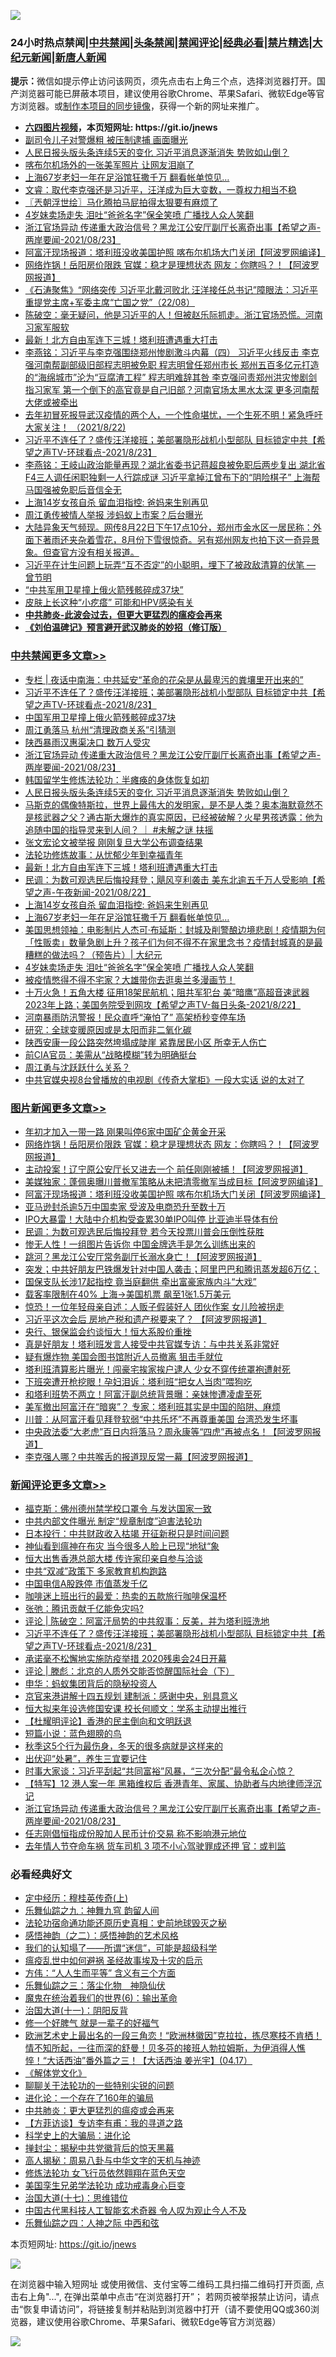 ![](https://raw.githubusercontent.com/fqnews/bnews/master/64photo/fqnews-qr.jpg)

<div id="tt">
<h3>24小时热点禁闻|<a href="#%E4%B8%AD%E5%85%B1%E7%A6%81%E9%97%BB%E6%9B%B4%E5%A4%9A%E6%96%87%E7%AB%A0">中共禁闻</a>|<a href="#%E5%9B%BE%E7%89%87%E6%96%B0%E9%97%BB%E6%9B%B4%E5%A4%9A%E6%96%87%E7%AB%A0">头条禁闻</a>|<a href="#%E6%96%B0%E9%97%BB%E8%AF%84%E8%AE%BA%E6%9B%B4%E5%A4%9A%E6%96%87%E7%AB%A0">禁闻评论|<a href="#%E5%BF%85%E7%9C%8B%E7%BB%8F%E5%85%B8%E5%A5%BD%E6%96%87">经典必看|<a href="/video.md#%E7%A6%81%E7%89%87%E7%B2%BE%E9%80%89">禁片精选</a>|<a href="https://github.com/fqnews/djy/blob/master/gb/nf1351518.md#1">大纪元新闻</a>|<a href="https://github.com/fqnews/ntdtv/blob/master/gb/prog204.md#1">新唐人新闻</a></h3>
<div><b>提示：</b>微信如提示停止访问该网页，须先点击右上角三个点，选择浏览器打开。国产浏览器可能已屏蔽本项目，建议使用谷歌Chrome、苹果Safari、微软Edge等官方浏览器。或<a href="https://github.com/fqnews/bnews/blob/master/%E5%88%B6%E4%BD%9Cgit%E7%A6%81%E9%97%BB%E9%95%9C%E5%83%8F.md">制作本项目的同步镜像</a>，获得一个新的网址来推广。</div>
<ul>
<li><b><a href="http://d1.bdrive.tk/64.mp4" target="_blank">六四图片视频</a>，本页短网址: https://git.io/jnews</b></li>
<li><a href="/cnnews/hknews/20210823/1611390.md">副司令儿子对警爆粗 被压制逮捕 画面曝光</a></li>
<li><a href="/cbnews/20210823/1611679.md">人民日报头版头条连续5天的变化 习近平消息逐渐消失 势败如山倒？</a></li>
<li><a href="/cnnews/20210823/1611380.md">喀布尔机场外的一张美军照片 让网友泪崩了</a></li>
<li><a href="/cbnews/20210823/1611466.md">上海67岁老妇一年在足浴馆狂撒千万 翻看帐单惊见…</a></li>
<li><a href="/bannedvideo/20210823/1611649.md">文睿：取代李克强还是习近平，汪洋成为巨大变数，一尊权力相当不稳</a></li>
<li><a href="/ssgc/20210823/1611503.md">〖兲朝浮世绘〗马化腾拍马屁拍得太狠要有麻烦了</a></li>
<li><a href="/cbnews/20210823/1611387.md">4岁妹卖场走失 泪吐“爸爸名字”保全笑喷 广播找人众人笑翻</a></li>
<li><a href="/comments/20210823/1611747.md">浙江官场异动 传递重大政治信号？黑龙江公安厅副厅长离奇出事【希望之声-两岸要闻-2021/08/23】</a></li>
<li><a href="/topimagenews/20210823/1611372.md">阿富汗现场报道：塔利班没收美国护照 喀布尔机场大门关闭【阿波罗网编译】</a></li>
<li><a href="/topimagenews/20210823/1611626.md">网络炸锅！岳阳房价限跌 官媒：稳才是理想状态 网友：你瞎吗？！【阿波罗网报道】</a></li>
<li><a href="/bannedvideo/20210823/1611539.md">《石涛聚焦》“网络突传 习近平北戴河败北 汪洋接任总书记”障眼法：习近平重提党主席+军委主席“亡国之党”（22/08）</a></li>
<li><a href="/bannedvideo/20210823/1611724.md">陈破空：毫无疑问，他是习近平的人！但被赵乐际抓走。浙江官场恐慌。河南习家军服软</a></li>
<li><a href="/cbnews/20210823/1611581.md">最新！北方自由军连下三城！塔利班遭遇重大打击</a></li>
<li><a href="/comments/20210823/1611576.md">李燕铭：习近平与李克强围绕郑州惨剧激斗内幕（四） 习近平火线反击 李克强河南帮副部级旧部程志明被免职 程志明曾任郑州市长 郑州五百多亿元打造的“海绵城市”沦为“豆腐渣工程” 程志明难辞其咎 李克强问责郑州洪灾惨剧剑指习家军 第一个倒下的高官竟是自己旧部？河南官场太黑水太深 更多河南帮大佬或被牵出</a></li>
<li><a href="/bannedvideo/20210823/1611631.md">去年初冒死报导武汉疫情的两个人，一个性命堪忧，一个生死不明！紧急呼吁大家关注！ （2021/8/22)</a></li>
<li><a href="/comments/20210824/1611857.md">习近平不连任了？盛传汪洋接班；美部署隐形战机小型部队 目标锁定中共【希望之声TV-环球看点-2021/8/23】</a></li>
<li><a href="/comments/20210823/1611592.md">李燕铭：王岐山政治能量再现？湖北省委书记蒋超良被免职后两步复出 湖北省F4三人调任闲职独剩一人行踪成谜 习近平拿掉江曾布下的“阴险棋子” 上海帮马国强被免职后音信全无</a></li>
<li><a href="/cbnews/20210823/1611530.md">上海14岁女孩自杀 留血泪指控: 爸妈来生别再见</a></li>
<li><a href="/comments/20210823/1611447.md">周江勇传被情人举报 涉蚂蚁上市案？后台曝光</a></li>
<li><a href="/bannedvideo/20210823/1611658.md">大陆异象天气频现。网传8月22日下午17点10分，郑州市金水区一居民称：外面下著雨还夹杂着雪花，8月份下雪很惊奇。另有郑州网友也拍下这一奇异景象。但查官方没有相关报道。</a></li>
<li><a href="/comments/20210823/1611637.md">习近平在计生问题上玩弄“互不否定”的小聪明，埋下了被政敌清算的伏笔 — 曾节明</a></li>
<li><a href="/cnnews/20210823/1611482.md">“中共军用卫星撞上俄火箭残骸碎成37块”</a></li>
<li><a href="/health/20210823/1611680.md">皮肤上长这种“小疙瘩” 可能和HPV感染有关</a></li>
<li><b><a href="/comments/20200211/1275071.md" target="_blank">中共肺炎-此波会过去，但更大更猛烈的瘟疫会再来</a></b></li>
<li><b><a href="/comments/20200207/1272816.md" target="_blank">《刘伯温碑记》预言避开武汉肺炎的妙招（修订版）</a></b></li>
</ul>
</div>

<div class="catlist">
<h3><a href="/cbnews/" target="_blank">中共禁闻</a><span><a href="/cbnews/" target="_blank" rel="nofollow">更多文章>></a></span></h3>
<ul>
<li><a href="/cbnews/20210824/1611927.md" target="_blank">专栏 | 夜话中南海：中共延安“革命的花朵是从最卑污的粪壤里开出来的”</a></li>
<li><a href="/comments/20210824/1611857.md" target="_blank">习近平不连任了？盛传汪洋接班；美部署隐形战机小型部队 目标锁定中共【希望之声TV-环球看点-2021/8/23】</a></li>
<li><a href="/cbnews/20210823/1611830.md" target="_blank">中国军用卫星撞上俄火箭残骸碎成37块</a></li>
<li><a href="/cbnews/20210823/1611799.md" target="_blank">周江勇落马 杭州“清理政商关系”引猜测</a></li>
<li><a href="/cbnews/20210823/1611798.md" target="_blank">陕西暴雨汉惠渠决口 数万人受灾</a></li>
<li><a href="/comments/20210823/1611747.md" target="_blank">浙江官场异动 传递重大政治信号？黑龙江公安厅副厅长离奇出事【希望之声-两岸要闻-2021/08/23】</a></li>
<li><a href="/cbnews/20210823/1611624.md" target="_blank">韩国留学生修炼法轮功：半瘫痪的身体恢复如初</a></li>
<li><a href="/cbnews/20210823/1611679.md" target="_blank">人民日报头版头条连续5天的变化 习近平消息逐渐消失 势败如山倒？</a></li>
<li><a href="/comments/20210823/1611669.md" target="_blank">马斯克的偶像特斯拉，世界上最伟大的发明家，是不是人类？奥本海默竟然不是核武器之父？通古斯大爆炸的真实原因，已经被破解？火星男孩透露：他为追随中国的指导灵来到人间？ ｜ #未解之谜 扶摇</a></li>
<li><a href="/cbnews/20210823/1611662.md" target="_blank">张文宏论文被举报 刚刚复旦大学公布调查结果</a></li>
<li><a href="/cbnews/20210823/1611598.md" target="_blank">法轮功修炼故事：从忧郁少年到幸福青年</a></li>
<li><a href="/cbnews/20210823/1611581.md" target="_blank">最新！北方自由军连下三城！塔利班遭遇重大打击</a></li>
<li><a href="/comments/20210823/1611549.md" target="_blank">民调：为数可观选民后悔投拜登；飓风亨利袭击 美东北逾五千万人受影响【希望之声-午夜新闻-2021/08/22】</a></li>
<li><a href="/cbnews/20210823/1611530.md" target="_blank">上海14岁女孩自杀 留血泪指控: 爸妈来生别再见</a></li>
<li><a href="/cbnews/20210823/1611466.md" target="_blank">上海67岁老妇一年在足浴馆狂撒千万 翻看帐单惊见…</a></li>
<li><a href="/cbnews/20210823/1611428.md" target="_blank">美国思想领袖：电影制片人杰可·布延斯：封城及削警酿边境悲剧！疫情期为何 「性贩卖」数量急剧上升？孩子们为何不得不在家里念书？疫情封城真的是最糟糕的做法吗？（预告片）| 大纪元</a></li>
<li><a href="/cbnews/20210823/1611387.md" target="_blank">4岁妹卖场走失 泪吐“爸爸名字”保全笑喷 广播找人众人笑翻</a></li>
<li><a href="/comments/20210823/1611374.md" target="_blank">被疫情憋得不得不宅家？大雄带你去逛奥兰多漫画节！</a></li>
<li><a href="/comments/20210823/1611370.md" target="_blank">十万火急！五角大楼 征用18架民航机；阻共军犯台 美“暗鹰”高超音速武器2023年上路；美国务院受到网攻【希望之声TV-每日头条-2021/8/22】</a></li>
<li><a href="/cbnews/20210823/1611352.md" target="_blank">河南暴雨防汛警报！民众直呼“淹怕了” 高架桥秒变停车场</a></li>
<li><a href="/cbnews/20210823/1611308.md" target="_blank">研究：全球变暖原因或是太阳而非二氧化碳</a></li>
<li><a href="/cbnews/20210823/1611302.md" target="_blank">陕西安康一段公路突然垮塌成陡崖 紧靠居民小区 所幸无人伤亡</a></li>
<li><a href="/cbnews/20210822/1611269.md" target="_blank">前CIA官员：美需从“战略模糊”转为明确挺台</a></li>
<li><a href="/comments/20210822/1611199.md" target="_blank">周江勇与沈跃跃什么关系？</a></li>
<li><a href="/cbnews/20210822/1611125.md" target="_blank">中共官媒央视8台曾播放的电视剧《传奇大掌柜》一段大实话 说的太对了</a></li>

</ul>
</div>
<div class="catlist">
<h3><a href="/topimagenews/" target="_blank">图片新闻</a><span><a href="/topimagenews/" target="_blank" rel="nofollow">更多文章>></a></span></h3>
<ul>
<li><a href="/topimagenews/20210823/1611841.md" target="_blank">年初才加入一带一路 刚果叫停6家中国矿企黄金开采</a></li>
<li><a href="/topimagenews/20210823/1611626.md" target="_blank">网络炸锅！岳阳房价限跌 官媒：稳才是理想状态 网友：你瞎吗？！【阿波罗网报道】</a></li>
<li><a href="/topimagenews/20210823/1611570.md" target="_blank">主动投案！辽宁原公安厅长又进去一个 前任刚刚被捕！【阿波罗网报道】</a></li>
<li><a href="/topimagenews/20210823/1611464.md" target="_blank">美媒独家：蓬佩奥曝川普撤军策略从未把清零撤军当成目标【阿波罗网编译】</a></li>
<li><a href="/topimagenews/20210823/1611372.md" target="_blank">阿富汗现场报道：塔利班没收美国护照 喀布尔机场大门关闭【阿波罗网编译】</a></li>
<li><a href="/topimagenews/20210823/1611345.md" target="_blank">亚马逊封杀逾5万中国卖家 受波及电商恐升至数十万</a></li>
<li><a href="/topimagenews/20210823/1611344.md" target="_blank">IPO大暴雷！大陆中介机构受查累30单IPO叫停 比亚迪半导体有份</a></li>
<li><a href="/topimagenews/20210823/1611304.md" target="_blank">民调：为数可观选民后悔投拜登 若今天投票川普会压倒性获胜</a></li>
<li><a href="/topimagenews/20210822/1611175.md" target="_blank">惨无人性！一组图片告诉你 中国金牌选手是怎么训练出来的</a></li>
<li><a href="/topimagenews/20210822/1611004.md" target="_blank">跳河？黑龙江公安厅常务副厅长溺水身亡！【阿波罗网报道】</a></li>
<li><a href="/topimagenews/20210821/1610671.md" target="_blank">突发；中共好朋友巴铁爆发针对中国人袭击；阿里巴巴和腾讯蒸发超6万亿；</a></li>
<li><a href="/topimagenews/20210821/1610451.md" target="_blank">国保支队长涉17起指控 竟当庭翻供 牵出富豪家族内斗“大戏”</a></li>
<li><a href="/topimagenews/20210821/1610240.md" target="_blank">载客率限制在40% 上海→美国机票 飙至1张1.5万美元</a></li>
<li><a href="/topimagenews/20210821/1610219.md" target="_blank">惊恐！一位年轻母亲自述：人贩子假装好人 团伙作案 女儿险被拐走</a></li>
<li><a href="/topimagenews/20210820/1609800.md" target="_blank">习近平这次会后 房地产税和遗产税要来了？ 【阿波罗网报道】</a></li>
<li><a href="/topimagenews/20210820/1609738.md" target="_blank">央行、银保监会约谈恒大！恒大系股价重挫</a></li>
<li><a href="/topimagenews/20210820/1609710.md" target="_blank">真是好朋友！塔利班发言人接受中共官媒专访：与中共关系非常好</a></li>
<li><a href="/topimagenews/20210820/1609413.md" target="_blank">疑有爆炸物 美国会图书馆附近人员撤离 狙击手就位</a></li>
<li><a href="/topimagenews/20210819/1609059.md" target="_blank">塔利班清算影片曝光！闯豪宅挨家挨户逮人 少女不穿传统罩袍遭射死</a></li>
<li><a href="/topimagenews/20210819/1608817.md" target="_blank">下班突遭开枪挖眼！孕妇泪诉：塔利班“把女人当肉”喂狗吃</a></li>
<li><a href="/topimagenews/20210819/1608816.md" target="_blank">和塔利班势不两立！阿富汗副总统背景曝：亲妹惨遭凌虐至死</a></li>
<li><a href="/topimagenews/20210819/1608767.md" target="_blank">美军撤出阿富汗在“暗爽”？ 专家：塔利班其实是中国的陷阱、麻烦</a></li>
<li><a href="/topimagenews/20210819/1608756.md" target="_blank">川普：从阿富汗看见拜登软弱“中共乐坏”不再尊重美国 台湾恐发生坏事</a></li>
<li><a href="/topimagenews/20210818/1608471.md" target="_blank">中央政法委“大老虎”百日内将落马？周永康等“四虎”再被点名！【阿波罗网报道】</a></li>
<li><a href="/topimagenews/20210818/1608433.md" target="_blank">李克强人哪？中共喉舌的报道现反常一幕【阿波罗网报道】</a></li>

</ul>
</div>
<div class="catlist">
<h3><a href="/comments/" target="_blank">新闻评论</a><span><a href="/comments/" target="_blank" rel="nofollow">更多文章>></a></span></h3>
<ul>
<li><a href="/comments/20210824/1611937.md" target="_blank">福克斯：佛州德州禁学校口罩令 与发达国家一致</a></li>
<li><a href="/comments/20210824/1611921.md" target="_blank">中共内部文件曝光 制定“规章制度”迫害法轮功</a></li>
<li><a href="/comments/20210824/1611915.md" target="_blank">日本投行：中共财政收入枯竭 开征新税只是时间问题</a></li>
<li><a href="/comments/20210824/1611908.md" target="_blank">神仙看到瘟神在布灾 当今很多人脸上已现“地狱“象</a></li>
<li><a href="/comments/20210824/1611897.md" target="_blank">恒大出售香港总部大楼 传许家印亲自参与洽谈</a></li>
<li><a href="/comments/20210824/1611889.md" target="_blank">中共“双减”政策下 多家教育机构跑路</a></li>
<li><a href="/comments/20210824/1611888.md" target="_blank">中国电信A股跌停 市值蒸发千亿</a></li>
<li><a href="/comments/20210824/1611874.md" target="_blank">咖啡迷上班出行的最爱：热卖的五款旅行咖啡保温杯</a></li>
<li><a href="/comments/20210824/1611864.md" target="_blank">张弛：腾讯贡献千亿能免灾吗?</a></li>
<li><a href="/comments/20210824/1611858.md" target="_blank">评论 | 陈破空：阿富汗局势的中共叙事：反美，并为塔利班洗地</a></li>
<li><a href="/comments/20210824/1611857.md" target="_blank">习近平不连任了？盛传汪洋接班；美部署隐形战机小型部队 目标锁定中共【希望之声TV-环球看点-2021/8/23】</a></li>
<li><a href="/comments/20210824/1611855.md" target="_blank">承诺毫不松懈地实施防疫举措 2020残奥会24日开幕</a></li>
<li><a href="/comments/20210824/1611853.md" target="_blank">评论 | 滕彪：北京的人质外交能否惊醒国际社会（下）</a></li>
<li><a href="/comments/20210824/1611849.md" target="_blank">申华：蚂蚁集团背后的隐秘投资人</a></li>
<li><a href="/comments/20210824/1611847.md" target="_blank">京官来港讲解十四五规划 建制派：感谢中央，别具意义</a></li>
<li><a href="/comments/20210824/1611846.md" target="_blank">恒大拟来年设选修国安课 校长何顺文：学系主动提出推行</a></li>
<li><a href="/comments/20210823/1611844.md" target="_blank">【杜耀明评论】香港的民主倒向和文明跃退</a></li>
<li><a href="/comments/20210823/1611810.md" target="_blank">短篇小说：蓝色翅膀的鸟</a></li>
<li><a href="/comments/20210823/1611809.md" target="_blank">秋季这5个行为最伤身，冬天的很多病就是这样来的</a></li>
<li><a href="/comments/20210823/1611808.md" target="_blank">出伏迎“处暑”，养生三宜要记住</a></li>
<li><a href="/comments/20210823/1611794.md" target="_blank">时事大家谈：习近平刮起“共同富裕”风暴，“三次分配”最令私企心惊？</a></li>
<li><a href="/comments/20210823/1611785.md" target="_blank">【特写】12 港人案一年 黑箱维权后 香港青年、家属、协助者与内地律师浮沉记</a></li>
<li><a href="/comments/20210823/1611747.md" target="_blank">浙江官场异动 传递重大政治信号？黑龙江公安厅副厅长离奇出事【希望之声-两岸要闻-2021/08/23】</a></li>
<li><a href="/comments/20210823/1611733.md" target="_blank">任志刚倡恒指成份股加人民币计价交易 称不影响港元地位</a></li>
<li><a href="/comments/20210823/1611732.md" target="_blank">去年情人节夺命车祸 货车司机 3 项不小心驾驶罪成还押 官：或判监</a></li>

</ul>
</div>

<div class="catlist">
<h3>必看经典好文</h3>
<ul>
<li><a href="/tculture/xiulian/20151104/467495.md" target="_blank">定中经历：穆桂英传奇(上)</a></li>
<li><a href="/tculture/20170718/793528.md" target="_blank">乐舞仙踪之九：神舞九穹 韵留人间</a></li>
<li><a href="/tculture/20121025/73069.md" target="_blank">法轮功宿命通功能还原历史真相：史前地球毁灭之秘</a></li>
<li><a href="/comments/20210612/1565472.md" target="_blank">感悟神韵（之二）：感悟神韵的艺术风格</a></li>
<li><a href="/sohnews/20161029/607205.md" target="_blank">我们的认知塌了——所谓“迷信”，可能是超级科学</a></li>
<li><a href="/comments/20200618/1346823.md" target="_blank">瘟疫乱世中如何避祸 圣经故事埃及十灾的启示</a></li>
<li><a href="/comments/20200720/1363377.md" target="_blank">方伟：“人人生而平等” 含义有三个方面</a></li>
<li><a href="/tculture/20190101/1056889.md" target="_blank">乐舞仙踪之三：落尘化物　神隐仙伏</a></li>
<li><a href="/topimagenews/20180524/947358.md" target="_blank">魔鬼在统治着我们的世界(6)：输出革命</a></li>
<li><a href="/cbnews/20180317/915893.md" target="_blank">治国大道(十一)：阴阳反背</a></li>
<li><a href="/funmedia/20200713/1359909.md" target="_blank">修一个好脾气 就是一辈子的好福气</a></li>
<li><a href="/bannedvideo/20210418/1528557.md" target="_blank">欧洲艺术史上最出名的一段三角恋！“欧洲林徽因”克拉拉，拣尽寒枝不肯栖！情不知所起，一往而深的舒曼！贝多芬的接班人勃拉姆斯，为伊消得人憔悴！“大话西油”番外篇之三！【大话西油 姜光宇】(04.17）</a></li>
<li><a href="/bookwiki/20130610/138400.md" target="_blank">《解体党文化》</a></li>
<li><a href="/comments/20190417/1114875.md" target="_blank">聊聊关于法轮功的一些特别尖锐的问题</a></li>
<li><a href="/comments/20200907/1392278.md" target="_blank">进化论：一个存在了160年的骗局</a></li>
<li><a href="/comments/20200211/1275071.md" target="_blank">中共肺炎：更大更猛烈的瘟疫或会再来</a></li>
<li><a href="/comments/20210804/1600181.md" target="_blank">【方菲访谈】专访李有甫：我的寻道之路</a></li>
<li><a href="/comments/20200605/783246.md" target="_blank">科学史上的大骗局：进化论</a></li>
<li><a href="/topimagenews/20170218/694213.md" target="_blank">掸封尘：揭秘中共党徽背后的惊天黑幕</a></li>
<li><a href="/aomi/history/20170924/831575.md" target="_blank">高人揭秘：周易八卦与中华文字的天机与神迹</a></li>
<li><a href="/cnnews/20210512/1544604.md" target="_blank">修炼法轮功 女飞行员依然翱翔在蓝色天空</a></li>
<li><a href="/comments/20210509/1542373.md" target="_blank">美国孪生兄弟学法轮功 成功戒毒身心巨变</a></li>
<li><a href="/comments/20201110/1428674.md" target="_blank">治国大道(十七)：思维错位</a></li>
<li><a href="/comments/20210223/1492497.md" target="_blank">中国古代黑科技人工智能玄术奇器 令人叹为观止今人不及</a></li>
<li><a href="/tculture/20190101/791144.md" target="_blank">乐舞仙踪之四：人神之际 中西和弦</a></li>

</ul>
</div>

本页短网址: https://git.io/jnews

![](https://raw.githubusercontent.com/fqnews/bnews/master/64photo/fqnews-qr.jpg)

在浏览器中输入短网址 或使用微信、支付宝等二维码工具扫描二维码打开页面, 点击右上角"...", 在弹出菜单中点击“在浏览器打开”； 若网页被举报禁止访问，请点击“恢复申请访问”，将链接复制并粘贴到浏览器中打开（请不要使用QQ或360浏览器，建议使用谷歌Chrome、苹果Safari、微软Edge等官方浏览器）

![](https://raw.githubusercontent.com/fqnews/bnews/master/64photo/wx.jpg)